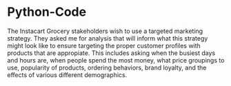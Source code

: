 # Python-Code
The Instacart Grocery stakeholders wish to use a targeted marketing strategy. They asked me for analysis that will inform what this strategy might look like to ensure targeting the proper customer profiles with products that are appropiate. This includes asking when the busiest days and hours are, when people spend the most money, what price groupings to use, popularity of products, ordering behaviors, brand loyalty, and the effects of various different demographics. 
